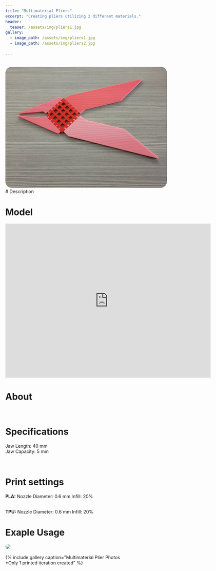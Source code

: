 ```yaml
---
title: "Multimaterial Pliers"
excerpt: "Creating pliers utilizing 2 different materials."
header:
  teaser: /assets/img/pliers1.jpg
gallery:
  - image_path: /assets/img/pliers1.jpg
  - image_path: /assets/img/pliers2.jpg
   
---
```


<br>
<img src="/assets/img/pliers1.jpg" style="border-radius: 20px;">

<br>
# Description




<br>

# Model
<iframe src="https://vanderbilt643.autodesk360.com/shares/public/SH512d4QTec90decfa6ead200767cb1ef0f6?mode=embed" width="640" height="480" allowfullscreen="true" webkitallowfullscreen="true" mozallowfullscreen="true"  frameborder="0"></iframe>


<br>

# About



<br>

# Specifications
Jaw Length: 40 mm
<br>
Jaw Capacity: 5 mm


<br>

# Print settings
<b>PLA:</b> 
  Nozzle Diameter: 0.6 mm
  Infill: 20%

<br>
<b>TPU:</b>
  Nozzle Diameter: 0.6 mm
  Infill: 20%

<br>

# Exaple Usage
<img src="/assets/img/pliers.gif" style="border-radius: 20px;">

<br>

{% include gallery caption="Multimaterial Plier Photos
<br>*Only 1 printed iteration created" %}


